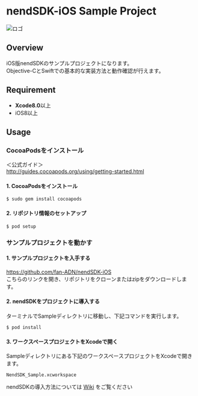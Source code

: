 # nendSDK-iOS Sample Project

![ロゴ](https://github.com/fan-ADN/nendSDK-iOS/blob/master/Sample/NendSDK_Sample/Images.xcassets/AppIcon.appiconset/icon-60%403x.png)

## Overview
iOS版nendSDKのサンプルプロジェクトになります。  
Objective-CとSwiftでの基本的な実装方法と動作確認が行えます。

## Requirement
* **Xcode8.0**以上
* iOS8以上

## Usage
### CocoaPodsをインストール

＜公式ガイド＞  
http://guides.cocoapods.org/using/getting-started.html

#### 1. CocoaPodsをインストール
```
$ sudo gem install cocoapods
```

#### 2. リポジトリ情報のセットアップ
```
$ pod setup
```

### サンプルプロジェクトを動かす

#### 1. サンプルプロジェクトを入手する
https://github.com/fan-ADN/nendSDK-iOS   
こちらのリンクを開き、リポジトリをクローンまたはzipをダウンロードします。

#### 2. nendSDKをプロジェクトに導入する
ターミナルでSampleディレクトリに移動し、下記コマンドを実行します。
```
$ pod install
```

#### 3. ワークスペースプロジェクトをXcodeで開く
Sampleディレクトリにある下記のワークスペースプロジェクトをXcodeで開きます。
```
NendSDK_Sample.xcworkspace
```

nendSDKの導入方法については [Wiki](https://github.com/fan-ADN/nendSDK-iOS/wiki) をご覧ください
